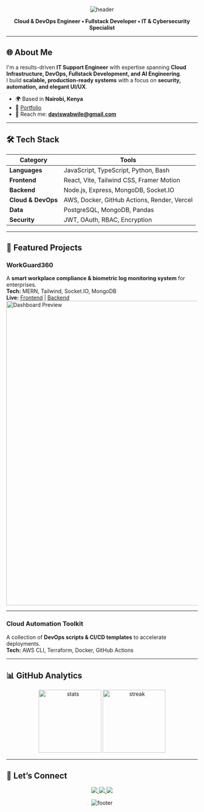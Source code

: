<!-- Header Banner -->
<p align="center">
  <img src="https://capsule-render.vercel.app/api?type=waving&color=gradient&height=180&section=header&text=Davis%20Wabwile&fontSize=48&fontAlignY=35&animation=fadeIn&fontColor=fff" alt="header" />
</p>

<p align="center">
  <b style="color:var(--color-accent-fg);">Cloud & DevOps Engineer • Fullstack Developer • IT & Cybersecurity Specialist</b>
</p>

---

## 🌐 About Me
I'm a results-driven **IT Support Engineer** with expertise spanning **Cloud Infrastructure, DevOps, Fullstack Development, and AI Engineering**.  
I build **scalable, production-ready systems** with a focus on **security, automation, and elegant UI/UX**.  

- 🌍 Based in **Nairobi, Kenya**  
- 📄 [Portfolio](https://davisportfolio.vercel.app)  
- 📧 Reach me: **daviswabwile@gmail.com**  

---

## 🛠 Tech Stack
| Category | Tools |
|----------|-------|
| **Languages** | JavaScript, TypeScript, Python, Bash |
| **Frontend** | React, Vite, Tailwind CSS, Framer Motion |
| **Backend** | Node.js, Express, MongoDB, Socket.IO |
| **Cloud & DevOps** | AWS, Docker, GitHub Actions, Render, Vercel |
| **Data** | PostgreSQL, MongoDB, Pandas |
| **Security** | JWT, OAuth, RBAC, Encryption |

---

## 🚀 Featured Projects

### **WorkGuard360**
A **smart workplace compliance & biometric log monitoring system** for enterprises.  
**Tech:** MERN, Tailwind, Socket.IO, MongoDB  
**Live:** [Frontend](https://workguard360.vercel.app) | [Backend](https://workguard360.onrender.com)  
<img src="https://github.com/Alphadavethedon/Workguard360/blob/main/assets/dashboard-preview.png" width="800" alt="Dashboard Preview"/>

---

### **Cloud Automation Toolkit**
A collection of **DevOps scripts & CI/CD templates** to accelerate deployments.  
**Tech:** AWS CLI, Terraform, Docker, GitHub Actions  

---

## 📊 GitHub Analytics
<p align="center">
  <img src="https://github-readme-stats.vercel.app/api?username=Alphadavethedon&show_icons=true&theme=transparent&hide_border=true" alt="stats" height="165"/>
  <img src="https://streak-stats.demolab.com?user=Alphadavethedon&theme=transparent&hide_border=true" alt="streak" height="165"/>
</p>

---

## 🤝 Let’s Connect
<p align="center">
  <a href="https://www.linkedin.com/in/davis-wabwile/" target="_blank">
    <img src="https://img.shields.io/badge/LinkedIn-0077B5?style=for-the-badge&logo=linkedin&logoColor=white"/>
  </a>
  <a href="mailto:daviswabwile@gmail.com" target="_blank">
    <img src="https://img.shields.io/badge/Email-D14836?style=for-the-badge&logo=gmail&logoColor=white"/>
  </a>
  <a href="https://davisportfolio.vercel.app" target="_blank">
    <img src="https://img.shields.io/badge/Portfolio-000000?style=for-the-badge&logo=About.me&logoColor=white"/>
  </a>
</p>

<!-- Footer Banner -->
<p align="center">
  <img src="https://capsule-render.vercel.app/api?type=waving&color=gradient&height=120&section=footer" alt="footer" />
</p>
